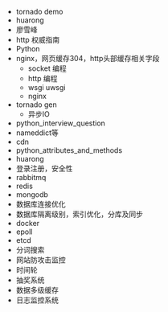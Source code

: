 - tornado demo
- huarong
- 廖雪峰
- http 权威指南
- Python
- nginx，网页缓存304，http头部缓存相关字段
  - socket 编程 
  - http 编程
  - wsgi uwsgi
  - nginx
- tornado gen
  - 异步IO
- python_interview_question
- nameddict等
- cdn
- python_attributes_and_methods
- huarong
- 登录注册，安全性
- rabbitmq
- redis
- mongodb
- 数据库连接优化
- 数据库隔离级别，索引优化，分库及同步
- docker
- epoll
- etcd
- 分词搜索
- 网站防攻击监控
- 时间轮
- 抽奖系统
- 数据多级缓存
- 日志监控系统
